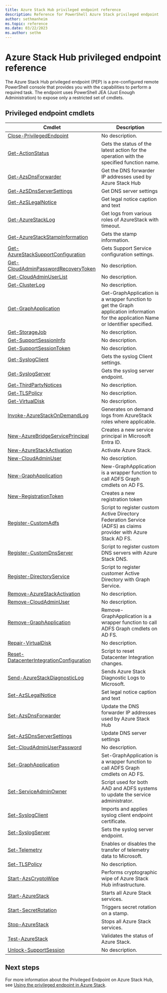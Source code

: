```yaml
---
title: Azure Stack Hub privileged endpoint reference
description: Reference for PowerShell Azure Stack privileged endpoint
author: sethmanheim
ms.topic: reference
ms.date: 03/22/2023
ms.author: sethm
---
```


# Azure Stack Hub privileged endpoint reference

The Azure Stack Hub privileged endpoint (PEP) is a pre-configured remote PowerShell console that provides you with the capabilities to perform a required task. The endpoint uses PowerShell JEA (Just Enough Administration) to expose only a restricted set of cmdlets.

## Privileged endpoint cmdlets

| Cmdlet | Description |
| --- | --- |
| [Close-PrivilegedEndpoint](close-privilegedendpoint.md) | No description. |
| [Get-ActionStatus](get-actionstatus.md) | Gets the status of the latest action for the operation with the specified function name. |
| [Get-AzsDnsForwarder](get-azsdnsforwarder.md) | Get the DNS forwarder IP addresses used by Azure Stack Hub |
| [Get-AzSDnsServerSettings](get-azsdnsserversettings.md) | Get DNS server settings |
| [Get-AzSLegalNotice](get-azslegalnotice.md) | Get legal notice caption and text |
| [Get-AzureStackLog](get-azurestacklog.md) | Get logs from various roles of AzureStack with timeout. |
| [Get-AzureStackStampInformation](get-azurestackstampinformation.md) | Gets the stamp information. |
| [Get-AzureStackSupportConfiguration](get-azurestacksupportconfiguration.md) | Gets Support Service configuration settings. |
| [Get-CloudAdminPasswordRecoveryToken](get-cloudadminpasswordrecoverytoken.md) | No description. |
| [Get-CloudAdminUserList](get-cloudadminuserlist.md) | No description. |
| [Get-ClusterLog](get-clusterlog.md) | No description. |
| [Get-GraphApplication](get-graphapplication.md) | Get-GraphApplication is a wrapper function to get the Graph application information for the application Name or Identifier specified. |
| [Get-StorageJob](get-storagejob.md) | No description. |
| [Get-SupportSessionInfo](get-supportsessioninfo.md) | No description. |
| [Get-SupportSessionToken](get-supportsessiontoken.md) | No description. |
| [Get-SyslogClient](get-syslogclient.md) | Gets the syslog Client settings. |
| [Get-SyslogServer](get-syslogserver.md) | Gets the syslog server endpoint. |
| [Get-ThirdPartyNotices](get-thirdpartynotices.md) | No description. |
| [Get-TLSPolicy](get-tlspolicy.md) | No description. |
| [Get-VirtualDisk](get-virtualdisk.md) | No description. |
| [Invoke-AzureStackOnDemandLog](invoke-azurestackondemandlog.md) | Generates on demand logs from AzureStack roles where applicable. |
| [New-AzureBridgeServicePrincipal](new-azurebridgeserviceprincipal.md) | Creates a new service principal in Microsoft Entra ID. |
| [New-AzureStackActivation](new-azurestackactivation.md) | Activate Azure Stack. |
| [New-CloudAdminUser](new-cloudadminuser.md) | No description. |
| [New-GraphApplication](new-graphapplication.md) | New-GraphApplication is a wrapper function to call ADFS Graph cmdlets on AD FS. |
| [New-RegistrationToken](new-registrationtoken.md) | Creates a new registration token |
| [Register-CustomAdfs](register-customadfs.md) | Script to register custom Active Directory Federation Service (ADFS) as claims provider with Azure Stack AD FS. |
| [Register-CustomDnsServer](register-customdnsserver.md) | Script to register custom DNS servers with Azure Stack DNS. |
| [Register-DirectoryService](register-directoryservice.md) | Script to register customer Active Directory with Graph Service. |
| [Remove-AzureStackActivation](remove-azurestackactivation.md) | No description. |
| [Remove-CloudAdminUser](remove-cloudadminuser.md) | No description. |
| [Remove-GraphApplication](remove-graphapplication.md) | Remove-GraphApplication is a wrapper function to call ADFS Graph cmdlets on AD FS. |
| [Repair-VirtualDisk](repair-virtualdisk.md) | No description. |
| [Reset-DatacenterIntegrationConfiguration](reset-datacenterintegrationconfiguration.md) | Script to reset Datacenter Integration changes. |
| [Send-AzureStackDiagnosticLog](send-azurestackdiagnosticlog.md) | Sends Azure Stack Diagnostic Logs to Microsoft. |
| [Set-AzSLegalNotice](set-azslegalnotice.md) | Set legal notice caption and text |
| [Set-AzsDnsForwarder](set-azsdnsforwarder.md) | Update the DNS forwarder IP addresses used by Azure Stack Hub |
| [Set-AzSDnsServerSettings](set-azsdnsserversettings.md) | Update DNS server settings |
| [Set-CloudAdminUserPassword](set-cloudadminuserpassword.md) | No description. |
| [Set-GraphApplication](set-graphapplication.md) | Set-GraphApplication is a wrapper function to call ADFS Graph cmdlets on AD FS. |
| [Set-ServiceAdminOwner](set-serviceadminowner.md) | Script used for both AAD and ADFS systems to update the service administrator. |
| [Set-SyslogClient](set-syslogclient.md) | Imports and applies syslog client endpoint certificate. |
| [Set-SyslogServer](set-syslogserver.md) | Sets the syslog server endpoint. |
| [Set-Telemetry](set-telemetry.md) | Enables or disables the transfer of telemetry data to Microsoft. |
| [Set-TLSPolicy](set-tlspolicy.md) | No description. |
| [Start-AzsCryptoWipe](start-azscryptowipe.md) | Performs cryptographic wipe of Azure Stack Hub infrastructure. |
| [Start-AzureStack](start-azurestack.md) | Starts all Azure Stack services. |
| [Start-SecretRotation](start-secretrotation.md) | Triggers secret rotation on a stamp. |
| [Stop-AzureStack](stop-azurestack.md) | Stops all Azure Stack services. |
| [Test-AzureStack](test-azurestack.md) | Validates the status of Azure Stack. |
| [Unlock-SupportSession](unlock-supportsession.md) | No description. |

## Next steps

For more information about the Privileged Endpoint on Azure Stack Hub, see [Using the privileged endpoint in Azure Stack](../../operator/azure-stack-privileged-endpoint.md).
